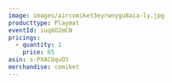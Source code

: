 ```yaml
---
image: images/aircomiket3eyrwnygu8aia-ly.jpg
producttype: Playmat
eventId: iuq6O2mCN
pricings:
  - quantity: 1
    price: 65
asin: s-PXACUquO3
merchandise: comiket
---
```


